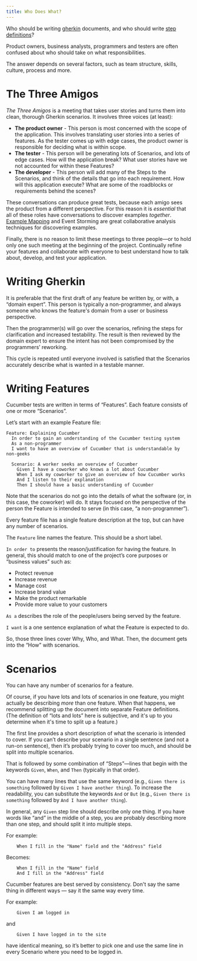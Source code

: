 ```yaml
---
title: Who Does What?
---
```


Who should be writing [gherkin](/gherkin/) documents, and who should write
[step definitions](/step-definitions/)?

Product owners, business analysts, programmers and testers are often confused
about who should take on what responsibilities.

The answer depends on several factors, such as team structure, skills, culture,
process and more.

# The Three Amigos

*The Three Amigos* is a meeting that takes user stories and turns them into clean, thorough Gherkin scenarios. It involves three voices (at least):

- **The product owner** - This person is most concerned with the scope of the application. This involves translating user stories into a series of features. As the tester comes up with edge cases, the product owner is responsible for deciding what is within scope.
- **The tester** - This person will be generating lots of Scenarios, and lots of edge cases. How will the application break? What user stories have we not accounted for within these Features?
- **The developer** - This person will add many of the Steps to the Scenarios, and think of the details that go into each requirement. How will this application execute? What are some of the roadblocks or requirements behind the scenes?

These conversations can produce great tests, because each amigo sees
the product from a different perspective. For this reason it is *essential* that all of these roles have conversations to discover examples *together*.
[Example Mapping](https://cucumber.io/blog/2015/12/08/example-mapping-introduction) and Event Storming are great collaborative analysis techniques for discovering examples.

Finally, there is no reason to limit these meetings to three people—or to hold only one such meeting at the beginning of the project. Continually refine your features and collaborate with everyone to best understand how to talk about, develop, and test your application.

# Writing Gherkin

It is preferable that the first draft of any feature be written by, or with, a
“domain expert”. This person is typically a non-programmer, and always someone who knows the feature's domain from a user or business perspective.

Then the programmer(s) will go over the scenarios, refining the steps for
clarification and increased testability. The result is then reviewed by the domain expert to ensure the intent has not been compromised by the programmers’
reworking.

This cycle is repeated until everyone involved is satisfied that the
Scenarios accurately describe what is wanted in a testable manner.


# Writing Features

Cucumber tests are written in terms of “Features”. Each feature consists of one or more “Scenarios”.

Let’s start with an example Feature file:

```Gherkin
Feature: Explaining Cucumber
  In order to gain an understanding of the Cucumber testing system
  As a non-programmer
  I want to have an overview of Cucumber that is understandable by non-geeks

  Scenario: A worker seeks an overview of Cucumber
    Given I have a coworker who knows a lot about Cucumber
    When I ask my coworker to give an overview of how Cucumber works
    And I listen to their explanation
    Then I should have a basic understanding of Cucumber
```

Note that the scenarios do not go into the details of what the software
(or, in this case, the coworker) will do. It stays focused on the perspective of
the person the Feature is intended to serve (in this case, “a non-programmer”).

Every feature file has a single feature description at the top, but can have any
number of scenarios.

The `Feature` line names the feature. This should be a short label.

`In order to` presents the reason/justification for having the feature. In
general, this should match to one of the project’s core purposes or “business
values” such as:

- Protect revenue
- Increase revenue
- Manage cost
- Increase brand value
- Make the product remarkable
- Provide more value to your customers

`As a` describes the role of the people/users being served by the feature.

`I want` is a one sentence explanation of what the Feature is expected to do.

So, those three lines cover Why, Who, and What. Then, the document gets into the “How” with scenarios.

# Scenarios

You can have any number of scenarios for a feature.

Of course, if you have lots and lots of scenarios in one feature, you might
actually be describing *more* than one feature. When that happens, we recommend
splitting up the document into separate Feature definitions. (The definition of
“lots and lots” here is subjective, and it's up to you determine when it's time to split up a feature.)

The first line provides a short description of what the scenario is intended to
cover. If you can’t describe your scenario in a single sentence (and not a
run-on sentence), then it’s probably trying to cover too much, and should be
split into multiple scenarios.

That is followed by some combination of “Steps”—lines that begin with the
keywords `Given`, `When`, and `Then` (typically in that order).

You can have many lines that use the same keyword (e.g., `Given there is something` followed by `Given I have another thing`). To increase the readability, you can substitute the keywords `And` or `But` (e.g., `Given there is something` followed by `And I have another thing`).

In general, any `Given` step line should describe only one thing. If you have
words like “and” in the middle of a step, you are probably describing more than
one step, and should split it into multiple steps.

For example:

```gherkin
	When I fill in the "Name" field and the "Address" field
```

Becomes:

```gherkin
	When I fill in the "Name" field
	And I fill in the "Address" field
```

Cucumber features are best served by consistency. Don't say the same thing in
different ways — say it the same way every time.

For example:

```gherkin
	Given I am logged in
```

and

```Gherkin
	Given I have logged in to the site
```

have identical meaning, so it’s better to pick one and use the same line in
every Scenario where you need to be logged in.

<!-- There are more details to writing and testing Cucumber Features
([Cucumber Backgrounder](/wiki/cucumber-backgrounder/)), but this basically
covers what a non-programmer needs to know. -->
